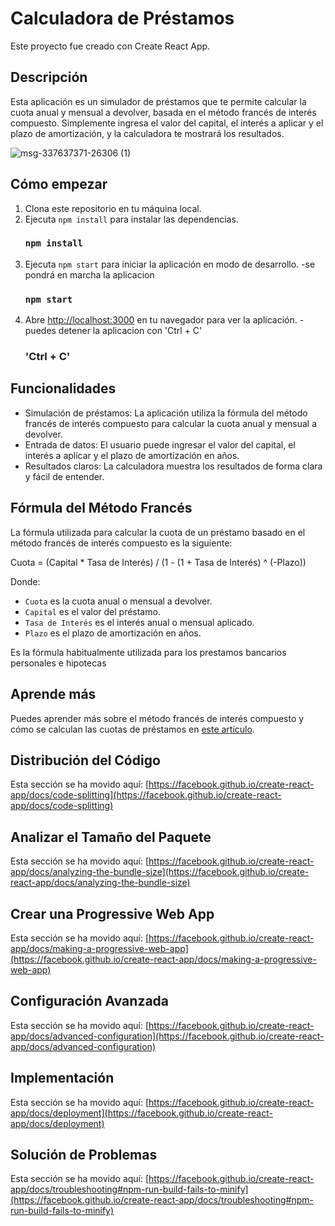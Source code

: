 # Calculadora de Préstamos

Este proyecto fue creado con Create React App.

## Descripción

Esta aplicación es un simulador de préstamos que te permite calcular la cuota anual y mensual a devolver, basada en el método francés de interés compuesto. Simplemente ingresa el valor del capital, el interés a aplicar y el plazo de amortización, y la calculadora te mostrará los resultados.

![msg-337637371-26306 (1)](https://github.com/Juan-Fuente-T/calculadora_prestamos_GUI_React/assets/127140423/7bfa5f50-e0fc-4b26-8275-35ccc69d6382)


## Cómo empezar

1. Clona este repositorio en tu máquina local.
2. Ejecuta  `npm install` para instalar las dependencias.
   ### `npm install`
4. Ejecuta  `npm start` para iniciar la aplicación en modo de desarrollo.
  -se pondrá en marcha la aplicacion
   ### `npm start`
6. Abre [http://localhost:3000](http://localhost:3000) en tu navegador para ver la aplicación.
  -puedes detener la aplicacion con 'Ctrl + C'
   ### 'Ctrl + C'

## Funcionalidades

- Simulación de préstamos: La aplicación utiliza la fórmula del método francés de interés compuesto para calcular la cuota anual y mensual a devolver.
- Entrada de datos: El usuario puede ingresar el valor del capital, el interés a aplicar y el plazo de amortización en años.
- Resultados claros: La calculadora muestra los resultados de forma clara y fácil de entender.

## Fórmula del Método Francés

La fórmula utilizada para calcular la cuota de un préstamo basado en el método francés de interés compuesto es la siguiente:

Cuota = (Capital * Tasa de Interés) / (1 - (1 + Tasa de Interés) ^ (-Plazo))

Donde:
- `Cuota` es la cuota anual o mensual a devolver.
- `Capital` es el valor del préstamo.
- `Tasa de Interés` es el interés anual o mensual aplicado.
- `Plazo` es el plazo de amortización en años.
  
Es la fórmula habitualmente utilizada para los prestamos bancarios personales e hipotecas

## Aprende más

Puedes aprender más sobre el método francés de interés compuesto y cómo se calculan las cuotas de préstamos en [este artículo](https://es.wikipedia.org/wiki/Amortizaci%C3%B3n_francesa).

## Distribución del Código
Esta sección se ha movido aquí: [https://facebook.github.io/create-react-app/docs/code-splitting](https://facebook.github.io/create-react-app/docs/code-splitting)

## Analizar el Tamaño del Paquete
Esta sección se ha movido aquí: [https://facebook.github.io/create-react-app/docs/analyzing-the-bundle-size](https://facebook.github.io/create-react-app/docs/analyzing-the-bundle-size)

## Crear una Progressive Web App
Esta sección se ha movido aquí: [https://facebook.github.io/create-react-app/docs/making-a-progressive-web-app](https://facebook.github.io/create-react-app/docs/making-a-progressive-web-app)

## Configuración Avanzada
Esta sección se ha movido aquí: [https://facebook.github.io/create-react-app/docs/advanced-configuration](https://facebook.github.io/create-react-app/docs/advanced-configuration)

## Implementación
Esta sección se ha movido aquí: [https://facebook.github.io/create-react-app/docs/deployment](https://facebook.github.io/create-react-app/docs/deployment)

## Solución de Problemas
Esta sección se ha movido aquí: [https://facebook.github.io/create-react-app/docs/troubleshooting#npm-run-build-fails-to-minify](https://facebook.github.io/create-react-app/docs/troubleshooting#npm-run-build-fails-to-minify)


